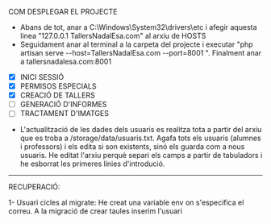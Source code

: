 COM DESPLEGAR EL PROJECTE

-   Abans de tot, anar a C:\Windows\System32\drivers\etc i afegir aquesta linea "127.0.0.1 TallersNadalEsa.com" al arxiu de HOSTS
-   Seguidament anar al terminal a la carpeta del projecte i executar "php artisan serve --host=TallersNadalEsa.com --port=8001 ".
Finalment anar a tallersnadalesa.com:8001

- [x] INICI SESSIÓ
- [x] PERMISOS ESPECIALS
- [x] CREACIÓ DE TALLERS
- [ ] GENERACIÓ D'INFORMES
- [ ] TRACTAMENT D'IMATGES

-   L'actualització de les dades dels usuaris es realitza tota a partir del arxiu que es troba a /storage/data/usuaris.txt. Agafa tots els usuaris (alumnes i professors) i els edita si son existents, sinó els guarda com a nous usuaris. He editat l'arxiu perquè separi els camps a partir de tabuladors i he esborrat les primeres línies d'introdució.

---------------------
RECUPERACIÓ:

1- Usuari cicles al migrate: He creat una variable env on s'especifica el correu. A la migració de crear taules inserim l'usuari

